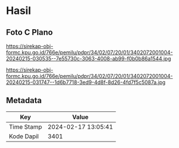 # Hasil

## Foto C Plano

https://sirekap-obj-formc.kpu.go.id/766e/pemilu/pdpr/34/02/07/20/01/3402072001004-20240215-030535--7e55730c-3063-4008-ab99-f0b0b86a1544.jpg

https://sirekap-obj-formc.kpu.go.id/766e/pemilu/pdpr/34/02/07/20/01/3402072001004-20240215-031747--1d6b7718-3ed9-4d8f-8d26-4fd7f5c5087a.jpg


## Metadata

| Key        | Value               |
| ---------- | ------------------- |
| Time Stamp | 2024-02-17 13:05:41 |
| Kode Dapil | 3401                |



